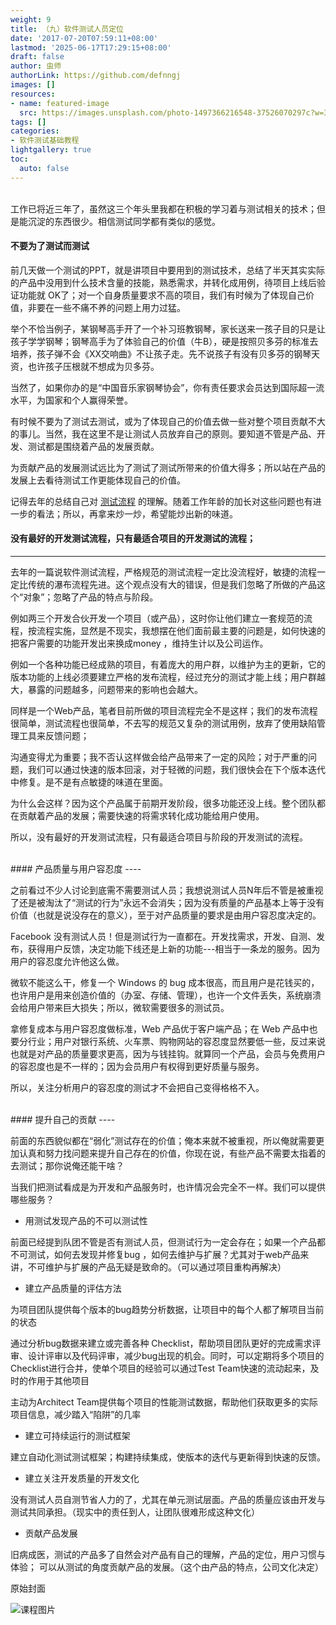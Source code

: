 ```yaml
---
weight: 9
title: （九）软件测试人员定位
date: '2017-07-20T07:59:11+08:00'
lastmod: '2025-06-17T17:29:15+08:00'
draft: false
author: 虫师
authorLink: https://github.com/defnngj
images: []
resources:
- name: featured-image
  src: https://images.unsplash.com/photo-1497366216548-37526070297c?w=300
tags: []
categories:
- 软件测试基础教程
lightgallery: true
toc:
  auto: false
---
```




<br>
工作已将近三年了，虽然这三个年头里我都在积极的学习着与测试相关的技术；但是能沉淀的东西很少。相信测试同学都有类似的感觉。

#### 不要为了测试而测试

前几天做一个测试的PPT，就是讲项目中要用到的测试技术，总结了半天其实实际的产品中没用到什么技术含量的技能，熟悉需求，并转化成用例，待项目上线后验证功能就 OK了；对一个自身质量要求不高的项目，我们有时候为了体现自己价值，非要在一些不痛不养的问题上用力过猛。

举个不恰当例子，某钢琴高手开了一个补习班教钢琴，家长送来一孩子目的只是让孩子学学钢琴；钢琴高手为了体验自己的价值（牛B），硬是按照贝多芬的标准去培养，孩子弹不会《XX交响曲》不让孩子走。先不说孩子有没有贝多芬的钢琴天资，也许孩子压根就不想成为贝多芬。

当然了，如果你办的是“中国音乐家钢琴协会”，你有责任要求会员达到国际超一流水平，为国家和个人赢得荣誉。

有时候不要为了测试去测试，或为了体现自己的价值去做一些对整个项目贡献不大的事儿。当然，我在这里不是让测试人员放弃自己的原则。要知道不管是产品、开发、测试都是围绕着产品的发展贡献。

为贡献产品的发展测试远比为了测试了测试所带来的价值大得多；所以站在产品的发展上去看待测试工作更能体现自己的价值。

记得去年的总结自己对 [测试流程](/software_test/testing-process/) 的理解。随着工作年龄的加长对这些问题也有进一步的看法；所以，再拿来炒一炒，希望能炒出新的味道。


#### 没有最好的开发测试流程，只有最适合项目的开发测试的流程；
----

去年的一篇说软件测试流程，严格规范的测试流程一定比没流程好，敏捷的流程一定比传统的瀑布流程先进。这个观点没有大的错误，但是我们忽略了所做的产品这个“对象”；忽略了产品的特点与阶段。

例如两三个开发合伙开发一个项目（或产品），这时你让他们建立一套规范的流程，按流程实施，显然是不现实，我想摆在他们面前最主要的问题是，如何快速的把客户需要的功能开发出来换成money ，维持生计以及公司运作。

例如一个各种功能已经成熟的项目，有着庞大的用户群，以维护为主的更新，它的版本功能的上线必须要建立严格的发布流程，经过充分的测试才能上线；用户群越大，暴露的问题越多，问题带来的影响也会越大。

同样是一个Web产品，笔者目前所做的项目流程完全不是这样；我们的发布流程很简单，测试流程也很简单，不去写的规范又复杂的测试用例，放弃了使用缺陷管理工具来反馈问题；

沟通变得尤为重要；我不否认这样做会给产品带来了一定的风险；对于严重的问题，我们可以通过快速的版本回滚，对于轻微的问题，我们很快会在下个版本迭代中修复。是不是有点敏捷的味道在里面。

为什么会这样？因为这个产品属于前期开发阶段，很多功能还没上线。整个团队都在贡献着产品的发展；需要快速的将需求转化成功能给用户使用。

所以，没有最好的开发测试流程，只有最适合项目与阶段的开发测试的流程。

<br>
#### 产品质量与用户容忍度
----

之前看过不少人讨论到底需不需要测试人员；我想说测试人员N年后不管是被重视了还是被淘汰了“测试的行为”永远不会消失；因为没有质量的产品基本上等于没有价值（也就是说没存在的意义），至于对产品质量的要求是由用户容忍度决定的。

Facebook 没有测试人员！但是测试行为一直都在。开发找需求，开发、自测、发布，获得用户反馈，决定功能下线还是上新的功能---相当于一条龙的服务。因为用户的容忍度允许他这么做。

微软不能这么干，修复一个 Windows 的 bug 成本很高，而且用户是花钱买的，也许用户是用来创造价值的（办室、存储、管理），也许一个文件丢失，系统崩溃会给用户带来巨大损失；所以，微软需要很多的测试员。

拿修复成本与用户容忍度做标准，Web 产品优于客户端产品；在 Web 产品中也要分行业；用户对银行系统、火车票、购物网站的容忍度显然要低一些，反过来说也就是对产品的质量要求更高，因为与钱挂钩。就算同一个产品，会员与免费用户的容忍度也是不一样的；因为会员用户有权得到更好质量与服务。

所以，关注分析用户的容忍度的测试才不会把自己变得格格不入。

<br>
#### 提升自己的贡献
----

前面的东西貌似都在“弱化”测试存在的价值；俺本来就不被重视，所以俺就需要更加认真和努力找问题来提升自己存在的价值，你现在说，有些产品不需要太指着的去测试；那你说俺还能干啥？

当我们把测试看成是为开发和产品服务时，也许情况会完全不一样。我们可以提供哪些服务？

* 用测试发现产品的不可以测试性

前面已经提到队团不管是否有测试人员，但测试行为一定会存在；如果一个产品都不可测试，如何去发现并修复bug ，如何去维护与扩展？尤其对于web产品来讲，不可维护与扩展的产品无疑是致命的。（可以通过项目重构再解决）


* 建立产品质量的评估方法

为项目团队提供每个版本的bug趋势分析数据，让项目中的每个人都了解项目当前的状态

通过分析bug数据来建立或完善各种 Checklist，帮助项目团队更好的完成需求评审、设计评审以及代码评审，减少bug出现的机会。同时，可以定期将多个项目的Checklist进行合并，使单个项目的经验可以通过Test Team快速的流动起来，及时的作用于其他项目

主动为Architect Team提供每个项目的性能测试数据，帮助他们获取更多的实际项目信息，减少踏入“陷阱”的几率



* 建立可持续运行的测试框架

建立自动化测试测试框架；构建持续集成，使版本的迭代与更新得到快速的反馈。


* 建立关注开发质量的开发文化

没有测试人员自测节省人力的了，尤其在单元测试层面。产品的质量应该由开发与测试共同承担。（现实中的责任到人，让团队很难形成这种文化）

* 贡献产品发展

旧病成医，测试的产品多了自然会对产品有自己的理解，产品的定位，用户习惯与体验； 可以从测试的角度贡献产品的发展。（这个由产品的特点，公司文化决定）




原始封面

![课程图片](https://images.unsplash.com/photo-1497366216548-37526070297c?w=300)

